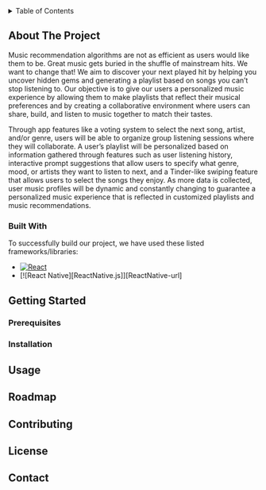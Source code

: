 <!-- TABLE OF CONTENTS -->
<details>
  <summary>Table of Contents</summary>
  <ol>
    <li>
      <a href="#about-the-project">About The Project</a>
      <ul>
        <li><a href="#built-with">Built With</a></li>
      </ul>
    </li>
     <li>
      <a href="#getting-started">Getting Started</a>
      <ul>
        <li><a href="#prerequisites">Prerequisites</a></li>
        <li><a href="#installation">Installation</a></li>
      </ul>
    </li>
    <li><a href="#usage">Usage</a></li>
    <li><a href="#roadmap">Roadmap</a></li>
    <li><a href="#contributing">Contributing</a></li>
    <li><a href="#license">License</a></li>
    <li><a href="#contact">Contact</a></li>
  </ol>
</details>


<!-- ABOUT THE PROJECT -->
## About The Project
Music recommendation algorithms are not as efficient as users would like them to be. Great music gets buried in the shuffle of mainstream hits. We want to change that! We aim to discover your next played hit by helping you uncover hidden gems and generating a playlist based on songs you can’t stop listening to. Our objective is to give our users a personalized music experience by allowing them to make playlists that reflect their musical preferences and by creating a collaborative environment where users can share, build, and listen to music together to match their tastes.

Through app features like a voting system to select the next song, artist, and/or genre, users will be able to organize group listening sessions where they will collaborate. A user’s playlist will be personalized based on information gathered through features such as user listening history, interactive prompt suggestions that allow users to specify what genre, mood, or artists they want to listen to next, and a Tinder-like swiping feature that allows users to select the songs they enjoy. As more data is collected, user music profiles will be dynamic and constantly changing to guarantee a personalized music experience that is reflected in customized playlists and music recommendations.

<!-- BUILT WITH -->
### Built With
To successfully build our project, we have used these listed frameworks/libraries:

* [![React][React.js]][React-url]
* [![React Native][ReactNative.js]][ReactNative-url]


<!-- GETTING STARTED -->
## Getting Started


<!-- PREREQUISTIES -->
### Prerequisites



<!-- INSTALLATION -->
### Installation




<!-- USAGE EXAMPLES -->
## Usage



<!-- ROADMAP -->
## Roadmap


<!-- CONTRIBUTING -->
## Contributing



<!-- LICENSE -->
## License



<!-- CONTACT -->
## Contact





<!-- MARKDOWN LINKS & IMAGES -->
[React.js]: https://img.shields.io/badge/React-20232A?style=for-the-badge&logo=react&logoColor=61DAFB
[React-url]: https://reactjs.org/
